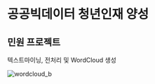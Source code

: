 # 공공빅데이터 청년인재 양성
## 민원 프로젝트

텍스트마이닝, 전처리 및 WordCloud 생성  <br>

![wordcloud_b](https://user-images.githubusercontent.com/120068496/208005042-98f77fde-68a5-4ef0-aeca-aa9277db106e.jpg)
